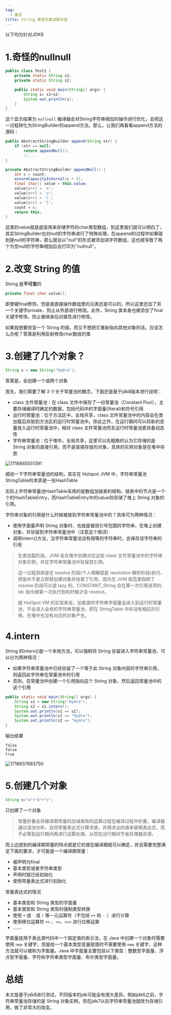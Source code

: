 ```yaml
---
tag:
  - 面试
title: String 类常见面试题总结
---
```


以下均为针对JDK8

# 1.奇怪的nullnull

```java
public class Test1 {
    private static String s1;
    private static String s2;

    public static void main(String[] args) {
        String s= s1+s2;
        System.out.println(s);
    }
}
```

这个显示结果为 `nullnull`
编译器会对String字符串相加的操作进行优化，会把这一过程转化为StringBuilder的append方法。那么，让我们再看看append方法的源码：

```java
public AbstractStringBuilder append(String str) {
    if (str == null)
        return appendNull();
    	//...
}

private AbstractStringBuilder appendNull() {
    int c = count;
    ensureCapacityInternal(c + 4);
    final char[] value = this.value;
    value[c++] = 'n';
    value[c++] = 'u';
    value[c++] = 'l';
    value[c++] = 'l';
    count = c;
    return this;
}
```

这里的value就是底层用来存储字符的char类型数组，到这里我们就可以明白了，其实StringBuilder也对null的字符串进行了特殊处理，在append的过程中如果碰到是null的字符串，那么就会以"null"的形式被添加进字符数组，这也就导致了两个为空null的字符串相加后会打印为"nullnull"。

# 2.改变 String 的值

String 是**不可变**的

```java
private final char value[];
```

即使被final修饰，但是我直接操作数组里的元素还是可以的，所以这里还加了另一个关键字private，防止从外部进行修改。此外，String 类本身也被添加了final关键字修饰，防止被继承后对属性进行修改。

如果我想要改变一个 String 的值，而又不想把它重新指向其他对象的话，应该怎么办呢？答案是利用反射修改char数组的值

# 3.创建了几个对象？

```java
String s = new String("Hydra");
```

答案是，会创建一个或两个对象

首先，我们需要了解 3 个关于常量池的概念，下面还是基于jdk8版本进行说明：

* class 文件常量池：在 class 文件中保存了一份常量池（Constant Pool），主要存储编译时确定的数据，包括代码中的字面量(literal)和符号引用
* 运行时常量池：位于方法区中，全局共享，class 文件常量池中的内容会在类加载后存放到方法区的运行时常量池中。除此之外，在运行期间可以将新的变量放入运行时常量池中，相对 class 文件常量池而言运行时常量池更具备动态性
* 字符串常量池：位于堆中，全局共享，这里可以先粗略的认为它存储的是 String 对象的直接引用，而不是直接存放的对象，具体的实例对象是在堆中存放

![1718865551391](images/1718865551391.png)

细说一下字符串常量池的结构，其实在 Hotspot JVM 中，字符串常量池StringTable的本质是一张HashTable

实际上字符串常量池HashTable采用的是数组加链表的结构，链表中的节点是一个个的HashTableEntry，而HashTableEntry中的value则存储了堆上 String 对象的引用。

字符串对象的引用是什么时候被放到字符串常量池中的？具体可为两种情况：

* 使用字面量声明 String 对象时，也就是被双引号包围的字符串，在堆上创建对象，并驻留到字符串常量池中（注意这个用词）
* 调用intern()方法，当字符串常量池没有相等的字符串时，会保存该字符串的引用

> 在类加载阶段，JVM 会在堆中创建对应这些 class 文件常量池中的字符串对象实例，并在字符串常量池中驻留其引用。
>
> 这一过程具体是在 resolve 阶段(个人理解就是 resolution 解析阶段)执行，但是并不是立即就创建对象并驻留了引用，因为在 JVM 规范里指明了 resolve 阶段可以是 lazy 的。CONSTANT_String 会在第一次引用该项的 ldc 指令被第一次执行到的时候才会 resolve。
>
> 就 HotSpot VM 的实现来说，加载类时字符串字面量会进入到运行时常量池，不会进入全局的字符串常量池，即在 StringTable 中并没有相应的引用，在堆中也没有对应的对象产生。

# 4.intern

String 的intern()是一个本地方法，可以强制将 String 驻留进入字符串常量池，可以分为两种情况：

* 如果字符串常量池中已经驻留了一个等于此 String 对象内容的字符串引用，则返回此字符串在常量池中的引用
* 否则，在常量池中创建一个引用指向这个 String 对象，然后返回常量池中的这个引用

```java
public static void main(String[] args) {
    String s1 = new String("Hydra");
    String s2 = s1.intern();
    System.out.println(s1 == s2);
    System.out.println(s1 == "Hydra");
    System.out.println(s2 == "Hydra");
}
```

输出结果

```
false
false
true
```

![1718937683750](images/1718937683750.png)

# 5.创建几个对象

```java
String s="a"+"b"+"c";
```

只创建了一个对象

> 常量折叠会将编译期常量的加减乘除的运算过程在编译过程中折叠。编译器通过语法分析，会将常量表达式计算求值，并用求出的值来替换表达式，而不必等到运行期间再进行运算处理，从而在运行期间节省处理器资源。

而上边提到的编译期常量的特点就是它的值在编译期就可以确定，并且需要完整满足下面的要求，才可能是一个编译期常量：

* 被声明为final
* 基本类型或者字符串类型
* 声明时就已经初始化
* 使用常量表达式进行初始化

常量表达式的情况

+ 基本类型和 String 类型的字面量
+ 基本类型和 String 类型的强制类型转换
+ 使用 `+` 或 `-` 或 `!` 等一元运算符（不包括 `++` 和 `--`）进行计算
+ 使用移位运算符 `>>` 、`<<`、`>>>` 进行位移运算
+ .......

字面量是用于表达源代码中一个固定值的表示法，在 Java 中创建一个对象时需要使用 `new` 关键字，但是给一个基本类型变量赋值时不需要使用 `new` 关键字，这种方法就可以被称为字面量。Java 中字面量主要包括以下类型：整数型字面量、浮点型字面量、字符和字符串类型字面量、布尔类型字面量。

# 总结

本文是基于jdk8进行测试，不同版本的jdk可能会有很大差异。例如jdk6之前，字符串常量池存储的是 String 对象实例，而在jdk7以后字符串常量池就改为存储引用，做了非常大的改变。